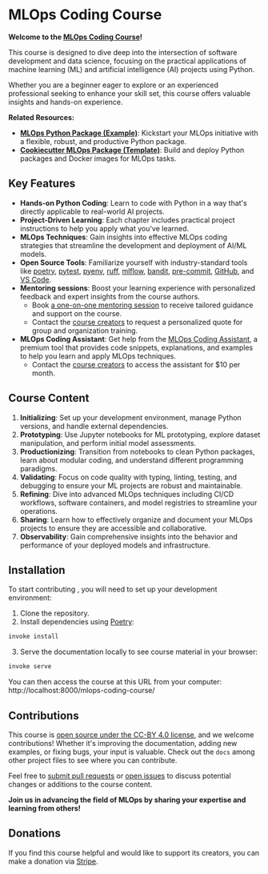 # MLOps Coding Course

**Welcome to the [MLOps Coding Course](https://mlops-coding-course.fmind.dev/)!**

This course is designed to dive deep into the intersection of software development and data science, focusing on the practical applications of machine learning (ML) and artificial intelligence (AI) projects using Python.

Whether you are a beginner eager to explore or an experienced professional seeking to enhance your skill set, this course offers valuable insights and hands-on experience.

**Related Resources:**
- **[MLOps Python Package (Example)](https://github.com/fmind/mlops-python-package)**: Kickstart your MLOps initiative with a flexible, robust, and productive Python package.
- **[Cookiecutter MLOps Package (Template)](https://github.com/fmind/cookiecutter-mlops-package)**: Build and deploy Python packages and Docker images for MLOps tasks.

## Key Features

- **Hands-on Python Coding**: Learn to code with Python in a way that's directly applicable to real-world AI projects.
- **Project-Driven Learning**: Each chapter includes practical project instructions to help you apply what you've learned.
- **MLOps Techniques**: Gain insights into effective MLOps coding strategies that streamline the development and deployment of AI/ML models.
- **Open Source Tools**: Familiarize yourself with industry-standard tools like [poetry](https://python-poetry.org/), [pytest](https://docs.pytest.org/en/latest/), [pyenv](https://github.com/pyenv/pyenv), [ruff](https://docs.astral.sh/ruff/), [mlflow](https://mlflow.org/), [bandit](https://bandit.readthedocs.io/en/latest/), [pre-commit](https://pre-commit.com/), [GitHub](https://github.com/), and [VS Code](https://code.visualstudio.com/).
- **Mentoring sessions**: Boost your learning experience with personalized feedback and expert insights from the course authors.
  - Book [a one-on-one mentoring session](https://calendar.app.google/9KfEBkpCHQKwarLF8) to receive tailored guidance and support on the course.
  - Contact the [course creators](mailto:mlops-coding-course@fmind.dev) to request a personalized quote for group and organization training.
- **MLOps Coding Assistant**: Get help from the [MLOps Coding Assistant](https://mlops-coding-assistant.fmind.dev/), a premium tool that provides code snippets, explanations, and examples to help you learn and apply MLOps techniques.
  - Contact the [course creators](mailto:mlops-coding-course@fmind.dev) to access the assistant for $10 per month.

## Course Content

1. **Initializing**: Set up your development environment, manage Python versions, and handle external dependencies.
2. **Prototyping**: Use Jupyter notebooks for ML prototyping, explore dataset manipulation, and perform initial model assessments.
3. **Productionizing**: Transition from notebooks to clean Python packages, learn about modular coding, and understand different programming paradigms.
4. **Validating**: Focus on code quality with typing, linting, testing, and debugging to ensure your ML projects are robust and maintainable.
5. **Refining**: Dive into advanced MLOps techniques including CI/CD workflows, software containers, and model registries to streamline your operations.
6. **Sharing**: Learn how to effectively organize and document your MLOps projects to ensure they are accessible and collaborative.
7. **Observability**: Gain comprehensive insights into the behavior and performance of your deployed models and infrastructure.

## Installation

To start contributing , you will need to set up your development environment:

1. Clone the repository.
2. Install dependencies using [Poetry](https://python-poetry.org/):

```bash
invoke install
```

3. Serve the documentation locally to see course material in your browser:

```bash
invoke serve
```

You can then access the course at this URL from your computer: http://localhost:8000/mlops-coding-course/

## Contributions

This course is [open source under the CC-BY 4.0 license](https://github.com/MLOps-Courses/mlops-coding-course/blob/main/LICENSE.txt), and we welcome contributions! Whether it's improving the documentation, adding new examples, or fixing bugs, your input is valuable. Check out the `docs`  among other project files to see where you can contribute.

Feel free to [submit pull requests](https://github.com/MLOps-Courses/mlops-coding-course/pulls) or [open issues](https://github.com/MLOps-Courses/mlops-coding-course/issues) to discuss potential changes or additions to the course content.

**Join us in advancing the field of MLOps by sharing your expertise and learning from others!**

## Donations

If you find this course helpful and would like to support its creators, you can make a donation via [Stripe](https://donate.stripe.com/4gw8xT9oVbCc98s7ss).
